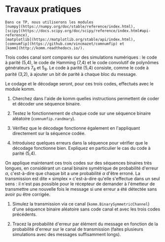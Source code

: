 # Travaux pratiques


```{admonition} Modules Python
Dans ce TP, nous utiliserons les modules
[numpy](https://numpy.org/doc/stable/reference/index.html),
[scipy](https://docs.scipy.org/doc/scipy/reference/index.html#api-reference),
[matplotlib](https://matplotlib.org/stable/api/index.html),
[comnumfip](https://github.com/vincmazet/comnumfip) et
[komm](http://komm.readthedocs.io/).
```

Trois codes canal sont comparés sur des simulations numériques :
le code à parité (5,4), le code de Hamming (7,4) et le code convolutif de polynômes générateurs $7_8$ et $5_8$.
Le code à parité (5,4) consiste, comme le code à parité (3,2), à ajouter un bit de parité à chaque bloc du message.

Le codage et le décodage seront, pour ces trois codes, effectués avec le module komm.

1. Cherchez dans l'aide de komm quelles instructions permettent de coder et décoder une séquence binaire.

1. Testez le fonctionnement de chaque code sur une séquence binaire aléatoire (`comnumfip.randmary`).

1. Vérifiez que le décodage fonctionne également en l'appliquant directement sur la séquence codée.

1. Introduisez quelques erreurs dans la séquence pour vérifier que le décodage fonctionne bien.
   Expliquez en particulier le cas du code à parité (5,4).

On applique maintenant ces trois codes sur des séquences binaires très longues,
en considérant un canal binaire symétrique de probabilité d'erreur $\alpha$,
c'est-à-dire que chaque bit a une probabilité $\alpha$ d'être erroné.
La transmission est dite « simplex » c'est-à-dire qu'elle s'effectue dans un seul sens :
il n'est pas possible pour le récepteur de demander à l'émetteur de transmettre une nouvelle fois le message
si une erreur a été détectée sans avoir pu être corrigée.

1. Simulez la transmission via ce canal (`komm.BinarySymmetricChannel`) d'une séquence binaire aléatoire
   sans code canal et avec les trois codes précédents.

1. Tracez la probabilité d'erreur par élément du message en fonction de la probabilité d'erreur sur le canal de transmission
   (faites plusieurs simulations avec des messages suffisamment longs).
